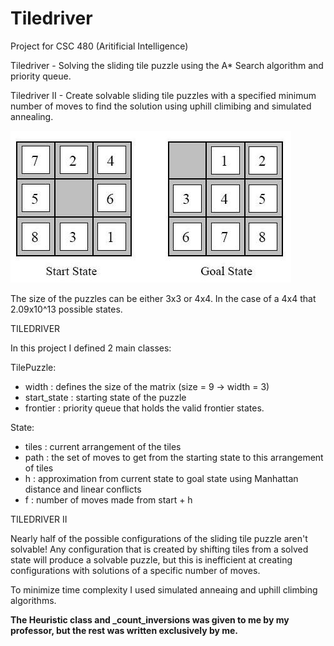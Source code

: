 # Tiledriver

Project for CSC 480 (Aritificial Intelligence) 

Tiledriver - Solving the sliding tile puzzle using the A* Search algorithm and priority queue.

Tiledriver II - Create solvable sliding tile puzzles with a specified minimum number of moves to find the solution using uphill climibing and simulated annealing.

![My Image](ex_puzzle.jpg "Example TilePuzzle")

The size of the puzzles can be either 3x3 or 4x4. In the case of a 4x4 that 2.09x10^13 possible states.

TILEDRIVER

In this project I defined 2 main classes:

TilePuzzle:
  - width : defines the size of the matrix (size = 9 -> width = 3)
  - start_state : starting state of the puzzle
  - frontier : priority queue that holds the valid frontier states.

State:
  - tiles : current arrangement of the tiles
  - path : the set of moves to get from the starting state to this arrangement of tiles
  - h : approximation from current state to goal state using Manhattan distance and linear conflicts
  - f : number of moves made from start + h

TILEDRIVER II

Nearly half of the possible configurations of the sliding tile puzzle aren't solvable! Any configuration that is created by shifting tiles from a solved state will produce a solvable puzzle, but this is inefficient at creating configurations with solutions of a specific number of moves.

To minimize time complexity I used simulated anneaing and uphill climbing algorithms.


**The Heuristic class and _count_inversions was given to me by my professor, but the rest was written exclusively by me.**
